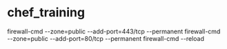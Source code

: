 # chef_training

firewall-cmd --zone=public --add-port=443/tcp --permanent
firewall-cmd --zone=public --add-port=80/tcp --permanent
firewall-cmd --reload

